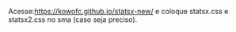 Acesse:https://kowofc.github.io/statsx-new/ 
e coloque statsx.css e statsx2.css no sma (caso seja preciso).

